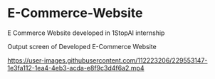 # E-Commerce-Website
E Commerce Website developed in 1StopAI internship

Output screen of Developed E-Commerce Website

https://user-images.githubusercontent.com/112223206/229553147-1e3fa112-1ea4-4eb3-acda-e8f9c3d4f6a2.mp4

